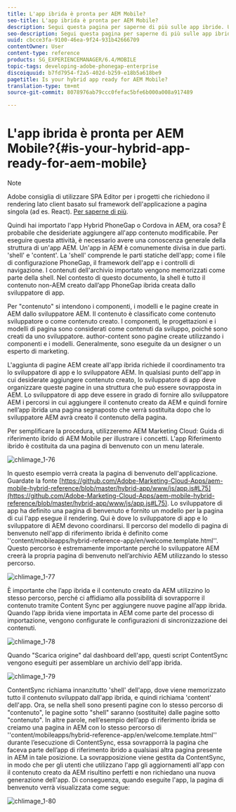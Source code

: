 ```yaml
---
title: L'app ibrida è pronta per AEM Mobile?
seo-title: L'app ibrida è pronta per AEM Mobile?
description: Segui questa pagina per saperne di più sulle app ibride. Un'app in AEM è comunemente divisa in due parti. I contenuti 'shell' e 'content' e questa pagina forniscono ulteriori informazioni su questi argomenti.
seo-description: Segui questa pagina per saperne di più sulle app ibride. Un'app in AEM è comunemente divisa in due parti. I contenuti 'shell' e 'content' e questa pagina forniscono ulteriori informazioni su questi argomenti.
uuid: cbcce3fa-9100-46ea-9f24-931b42666709
contentOwner: User
content-type: reference
products: SG_EXPERIENCEMANAGER/6.4/MOBILE
topic-tags: developing-adobe-phonegap-enterprise
discoiquuid: b7fd7954-f2a5-402d-b259-e18b5a618be9
pagetitle: Is your hybrid app ready for AEM Mobile?
translation-type: tm+mt
source-git-commit: 8078976ab79ccc0fefac5bfe6b000a008a917489

---
```



# L&#39;app ibrida è pronta per AEM Mobile?{#is-your-hybrid-app-ready-for-aem-mobile}

>[!NOTE]
>
>Adobe consiglia di utilizzare SPA Editor per i progetti che richiedono il rendering lato client basato sul framework dell&#39;applicazione a pagina singola (ad es. React). [Per saperne di più](/help/sites-developing/spa-overview.md).

Quindi hai importato l&#39;app Hybrid PhoneGap o Cordova in AEM, ora cosa? È probabile che desideriate aggiungere all&#39;app contenuto modificabile. Per eseguire questa attività, è necessario avere una conoscenza generale della struttura di un&#39;app AEM. Un&#39;app in AEM è comunemente divisa in due parti. &#39;shell&#39; e &#39;content&#39;. La &#39;shell&#39; comprende le parti statiche dell&#39;app; come i file di configurazione PhoneGap, il framework dell&#39;app e i controlli di navigazione. I contenuti dell&#39;archivio importato vengono memorizzati come parte della shell. Nel contesto di questo documento, la shell è tutto il contenuto non-AEM creato dall’app PhoneGap ibrida creata dallo sviluppatore di app.

Per &quot;contenuto&quot; si intendono i componenti, i modelli e le pagine create in AEM dallo sviluppatore AEM. Il contenuto è classificato come contenuto sviluppatore o come contenuto creato. I componenti, le progettazioni e i modelli di pagina sono considerati come contenuti da sviluppo, poiché sono creati da uno sviluppatore. author-content sono pagine create utilizzando i componenti e i modelli. Generalmente, sono eseguite da un designer o un esperto di marketing.

L&#39;aggiunta di pagine AEM create all&#39;app ibrida richiede il coordinamento tra lo sviluppatore di app e lo sviluppatore AEM. In qualsiasi punto dell&#39;app in cui desiderate aggiungere contenuto creato, lo sviluppatore di app deve organizzare queste pagine in una struttura che può essere sovrapposta in AEM. Lo sviluppatore di app deve essere in grado di fornire allo sviluppatore AEM i percorsi in cui aggiungere il contenuto creato da AEM e quindi fornire nell’app ibrida una pagina segnaposto che verrà sostituita dopo che lo sviluppatore AEM avrà creato il contenuto della pagina.

Per semplificare la procedura, utilizzeremo AEM Marketing Cloud: Guida di riferimento ibrido di AEM Mobile per illustrare i concetti. L&#39;app Riferimento ibrido è costituita da una pagina di benvenuto con un menu laterale.

![chlimage_1-76](assets/chlimage_1-76.png)

In questo esempio verrà creata la pagina di benvenuto dell&#39;applicazione. Guardate la fonte [https://github.com/Adobe-Marketing-Cloud-Apps/aem-mobile-hybrid-reference/blob/master/hybrid-app/www/js/app.js#L75](https://github.com/Adobe-Marketing-Cloud-Apps/aem-mobile-hybrid-reference/blob/master/hybrid-app/www/js/app.js#L75). Lo sviluppatore di app ha definito una pagina di benvenuto e fornito un modello per la pagina di cui l&#39;app esegue il rendering. Qui è dove lo sviluppatore di app e lo sviluppatore di AEM devono coordinarsi. Il percorso del modello di pagina di benvenuto nell&#39;app di riferimento ibrida è definito come &#39;&#39;content/mobileapps/hybrid-reference-app/en/welcome.template.html&#39;&#39;. Questo percorso è estremamente importante perché lo sviluppatore AEM creerà la propria pagina di benvenuto nell’archivio AEM utilizzando lo stesso percorso.

![chlimage_1-77](assets/chlimage_1-77.png)

È importante che l’app ibrida e il contenuto creato da AEM utilizzino lo stesso percorso, perché ci affidiamo alla possibilità di sovrapporre il contenuto tramite Content Sync per aggiungere nuove pagine all’app ibrida. Quando l’app ibrida viene importata in AEM come parte del processo di importazione, vengono configurate le configurazioni di sincronizzazione dei contenuti.

![chlimage_1-78](assets/chlimage_1-78.png)

Quando &quot;Scarica origine&quot; dal dashboard dell&#39;app, questi script ContentSync vengono eseguiti per assemblare un archivio dell&#39;app ibrida.

![chlimage_1-79](assets/chlimage_1-79.png)

ContentSync richiama innanzitutto &#39;shell&#39; dell&#39;app, dove viene memorizzato tutto il contenuto sviluppato dall&#39;app ibrida, e quindi richiama &#39;content&#39; dell&#39;app. Ora, se nella shell sono presenti pagine con lo stesso percorso di &quot;contenuto&quot;, le pagine sotto &quot;shell&quot; saranno (sostituite) dalle pagine sotto &quot;contenuto&quot;. In altre parole, nell’esempio dell’app di riferimento ibrida se creiamo una pagina in AEM con lo stesso percorso di &#39;&#39;content/mobileapps/hybrid-reference-app/en/welcome.template.html&#39;&#39; durante l’esecuzione di ContentSync, essa sovrapporrà la pagina che faceva parte dell’app di riferimento ibrido a qualsiasi altra pagina presente in AEM in tale posizione. La sovrapposizione viene gestita da ContentSync, in modo che per gli utenti che utilizzano l&#39;app gli aggiornamenti all&#39;app con il contenuto creato da AEM risultino perfetti e non richiedano una nuova generazione dell&#39;app. Di conseguenza, quando eseguite l&#39;app, la pagina di benvenuto verrà visualizzata come segue:

![chlimage_1-80](assets/chlimage_1-80.png)
